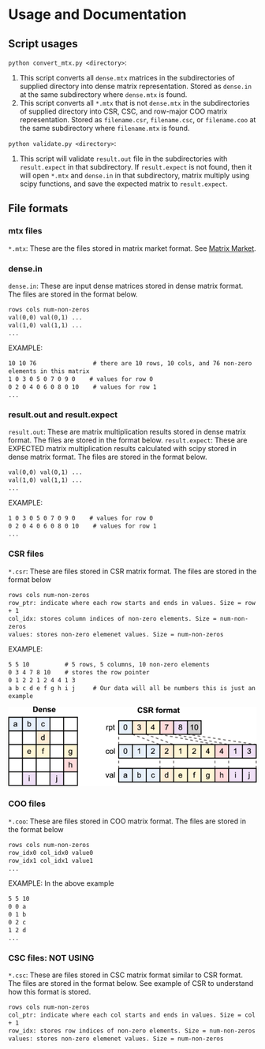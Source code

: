 # Usage and Documentation

## Script usages

`python convert_mtx.py <directory>`: 
1. This script converts all `dense.mtx` matrices in the subdirectories of supplied directory into dense matrix representation. Stored as `dense.in` at the same subdirectory where `dense.mtx` is found. 
2. This script converts all `*.mtx` that is not `dense.mtx` in the subdirectories of supplied directory into CSR, CSC, and row-major COO matrix representation. Stored as `filename.csr`, `filename.csc`, or `filename.coo` at the same subdirectory where `filename.mtx` is found.

`python validate.py <directory>`:
1. This script will validate `result.out` file in the subdirectories with `result.expect` in that subdirectory. If `result.expect` is not found, then it will open `*.mtx` and `dense.in` in that subdirectory, matrix multiply using scipy functions, and save the expected matrix to `result.expect`.

## File formats
### mtx files
`*.mtx`: These are the files stored in matrix market format. See [Matrix Market](https://math.nist.gov/MatrixMarket/formats.html).

### dense.in
`dense.in`: These are input dense matrices stored in dense matrix format. The files are stored in the format below.
```
rows cols num-non-zeros
val(0,0) val(0,1) ...
val(1,0) val(1,1) ...
...
```

EXAMPLE:
```
10 10 76                # there are 10 rows, 10 cols, and 76 non-zero elements in this matrix
1 0 3 0 5 0 7 0 9 0    # values for row 0
0 2 0 4 0 6 0 8 0 10    # values for row 1
...
```

### result.out and result.expect
`result.out`: These are matrix multiplication results stored in dense matrix format. The files are stored in the format below.
`result.expect`: These are EXPECTED matrix multiplication results calculated with scipy stored in dense matrix format. The files are stored in the format below.
```
val(0,0) val(0,1) ...
val(1,0) val(1,1) ...
...
```

EXAMPLE:
```
1 0 3 0 5 0 7 0 9 0    # values for row 0
0 2 0 4 0 6 0 8 0 10    # values for row 1
...
```

### CSR files
`*.csr`: These are files stored in CSR matrix format. The files are stored in the format below
```
rows cols num-non-zeros
row_ptr: indicate where each row starts and ends in values. Size = row + 1
col_idx: stores column indices of non-zero elements. Size = num-non-zeros 
values: stores non-zero elemenet values. Size = num-non-zeros 
```

EXAMPLE:
```
5 5 10          # 5 rows, 5 columns, 10 non-zero elements
0 3 4 7 8 10    # stores the row pointer
0 1 2 2 1 2 4 4 1 3
a b c d e f g h i j     # Our data will all be numbers this is just an example
```
![alt text](image.png)

### COO files
`*.coo`: These are files stored in COO matrix format. The files are stored in the format below
```
rows cols num-non-zeros
row_idx0 col_idx0 value0
row_idx1 col_idx1 value1
...
```

EXAMPLE: In the above example
```
5 5 10
0 0 a
0 1 b
0 2 c
1 2 d
...
```

### CSC files: NOT USING
`*.csc`: These are files stored in CSC matrix format similar to CSR format. The files are stored in the format below. See example of CSR to understand how this format is stored.
```
rows cols num-non-zeros
col_ptr: indicate where each col starts and ends in values. Size = col + 1
row_idx: stores row indices of non-zero elements. Size = num-non-zeros 
values: stores non-zero elemenet values. Size = num-non-zeros 
```
